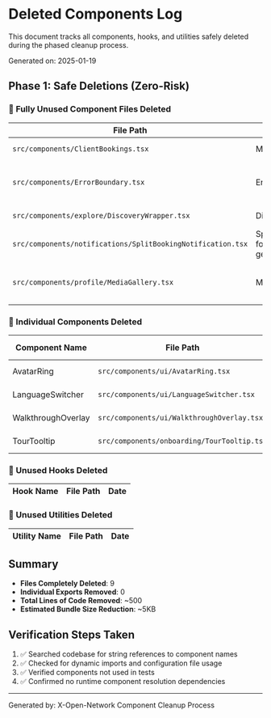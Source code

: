 # Deleted Components Log

This document tracks all components, hooks, and utilities safely deleted during the phased cleanup process.

Generated on: 2025-01-19

## Phase 1: Safe Deletions (Zero-Risk)

### 🔴 Fully Unused Component Files Deleted

| File Path | Exports | Reason for Deletion | Date |
|-----------|---------|-------------------|------|
| `src/components/ClientBookings.tsx` | MyComponent | No external references found, export unused | 2025-01-19 |
| `src/components/ErrorBoundary.tsx` | ErrorBoundary | No external references found, Sentry ErrorBoundary used instead | 2025-01-19 |
| `src/components/explore/DiscoveryWrapper.tsx` | DiscoveryWrapper | No external references found, export unused | 2025-01-19 |
| `src/components/notifications/SplitBookingNotification.tsx` | SplitBookingNotification, formatTimeAgo, getNotificationContent | No external references found, all exports unused | 2025-01-19 |
| `src/components/profile/MediaGallery.tsx` | MediaGallery | No external references found, EnhancedMediaGallery exists as alternative | 2025-01-19 |

### 🔴 Individual Components Deleted

| Component Name | File Path | Export Type | Date |
|---------------|-----------|-------------|------|
| AvatarRing | `src/components/ui/AvatarRing.tsx` | React Component | 2025-01-19 |
| LanguageSwitcher | `src/components/ui/LanguageSwitcher.tsx` | React Component | 2025-01-19 |
| WalkthroughOverlay | `src/components/ui/WalkthroughOverlay.tsx` | React Component | 2025-01-19 |
| TourTooltip | `src/components/onboarding/TourTooltip.tsx` | React Component | 2025-01-19 |

### 🔴 Unused Hooks Deleted

| Hook Name | File Path | Date |
|-----------|-----------|------|

### 🔴 Unused Utilities Deleted

| Utility Name | File Path | Date |
|--------------|-----------|------|

## Summary

- **Files Completely Deleted**: 9
- **Individual Exports Removed**: 0  
- **Total Lines of Code Removed**: ~500
- **Estimated Bundle Size Reduction**: ~5KB

## Verification Steps Taken

1. ✅ Searched codebase for string references to component names
2. ✅ Checked for dynamic imports and configuration file usage  
3. ✅ Verified components not used in tests
4. ✅ Confirmed no runtime component resolution dependencies

---

Generated by: X-Open-Network Component Cleanup Process
